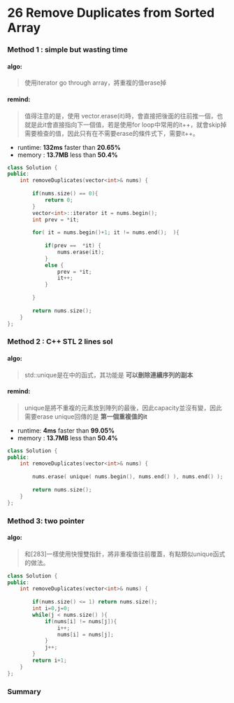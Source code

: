 # 26 Remove Duplicates from Sorted Array


### Method 1 : simple but wasting time

#### algo: 
> 使用iterator go through array，將重複的值erase掉

#### remind: 
> 值得注意的是，使用 vector.erase(it)時，會直接把後面的往前推一個，也就是此it會直接指向下一個值，若是使用for loop中常用的it++，就會skip掉需要檢查的值，因此只有在不需要erase的條件式下，需要it++。

* runtime: **132ms** faster than **20.65%** 
* memory : **13.7MB** less than **50.4%**

``` c++
class Solution {
public:
    int removeDuplicates(vector<int>& nums) {
        
        if(nums.size() == 0){
            return 0;
        }
        vector<int>::iterator it = nums.begin();
        int prev = *it;
        
        for( it = nums.begin()+1; it != nums.end();  ){
            
            if(prev ==  *it) {
                nums.erase(it);
            }
            else {
                prev = *it;
                it++;
            }
            
        }
        
        return nums.size();
    }
};

```




### Method 2 : C++ STL 2 lines sol

#### algo: 
> std::unique是在<algorithm>中的函式，其功能是 **可以刪除連續序列的副本** 


#### remind: 
> unique是將不重複的元素放到陣列的最後，因此capacity並沒有變，因此需要erase
> unique回傳的是 **第一個重複值的it**

* runtime: **4ms** faster than **99.05%**
* memory : **13.7MB** less than **50.4%**

```c++
class Solution {
public:
    int removeDuplicates(vector<int>& nums) {
        
        nums.erase( unique( nums.begin(), nums.end() ), nums.end() );
        
        return nums.size();
    }
};
```
### Method 3: two pointer

#### algo: 
> 和[283]一樣使用快慢雙指針，將非重複值往前覆蓋，有點類似unique函式的做法。 

```c++
class Solution {
public:
    int removeDuplicates(vector<int>& nums) {
        
        if(nums.size() <= 1) return nums.size();  
        int i=0,j=0;   
        while(j < nums.size() ){
            if(nums[i] != nums[j]){
                i++;
                nums[i] = nums[j];       
            }
            j++;
        }
        return i+1;
    }
};
```

### Summary
